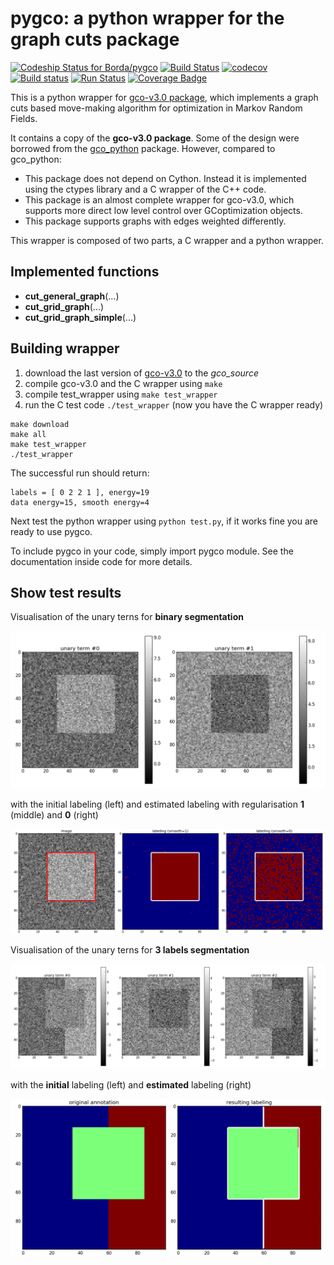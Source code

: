 # pygco: a python wrapper for the graph cuts package

[![Codeship Status for Borda/pygco](https://app.codeship.com/projects/a130c6b0-c251-0134-f78c-26017824c46f/status?branch=master)](https://app.codeship.com/projects/197423)
[![Build Status](https://travis-ci.org/Borda/pyGCO.svg?branch=master)](https://travis-ci.org/Borda/pyGCO)
[![codecov](https://codecov.io/gh/Borda/pyGCO/branch/master/graph/badge.svg)](https://codecov.io/gh/Borda/pyGCO)
[![Build status](https://ci.appveyor.com/api/projects/status/ovfsssqdb1c0xg0l?svg=true)](https://ci.appveyor.com/project/Borda/pygco)
[![Run Status](https://api.shippable.com/projects/5883a5e12a5d900f00b8b9ff/badge?branch=master)](https://app.shippable.com/github/Borda/pyGCO)
[![Coverage Badge](https://api.shippable.com/projects/5883a5e12a5d900f00b8b9ff/coverageBadge?branch=master)](https://app.shippable.com/github/Borda/pyGCO)

This is a python wrapper for [gco-v3.0 package](http://vision.csd.uwo.ca/code/), which implements a graph cuts based move-making algorithm for optimization in Markov Random Fields.

It contains a copy of the **gco-v3.0 package**.  Some of the design were borrowed from the [gco_python](https://github.com/amueller/gco_python) package. However, compared to gco_python:
* This package does not depend on Cython. Instead it is implemented using the ctypes library and a C wrapper of the C++ code.
* This package is an almost complete wrapper for gco-v3.0, which supports more direct low level control over GCoptimization objects.
* This package supports graphs with edges weighted differently.

This wrapper is composed of two parts, a C wrapper and a python wrapper.

## Implemented functions
 * **cut_general_graph**(...)
 * **cut_grid_graph**(...)
 * **cut_grid_graph_simple**(...)

## Building wrapper

1. download the last version of [gco-v3.0](http://vision.csd.uwo.ca/code/gco-v3.0.zip) to the _gco_source_
1. compile gco-v3.0 and the C wrapper using `make`
1. compile test_wrapper using `make test_wrapper`
1. run the C test code `./test_wrapper` (now you have the C wrapper ready)
```
make download
make all
make test_wrapper
./test_wrapper
```

The successful run should return:
```
labels = [ 0 2 2 1 ], energy=19
data energy=15, smooth energy=4
```

Next test the python wrapper using `python test.py`, if it works fine you are ready to use pygco.

To include pygco in your code, simply import pygco module. See the documentation inside code for more details.

## Show test results

Visualisation of the unary terns for **binary segmentation**

![unary terms](./images/binary_unary.png)

with the initial labeling (left) and estimated labeling with regularisation **1** (middle) and **0** (right)

![labelling](./images/binary_labels.png)

Visualisation of the unary terns for **3 labels segmentation**

![unary terms](./images/grid_unary.png)

with the __initial__ labeling (left) and __estimated__ labeling (right)

![labelling](./images/grid_labels.png)

